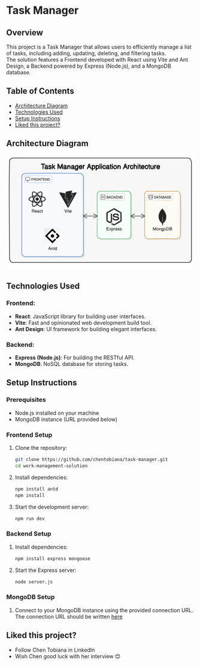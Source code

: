 
# Task Manager

## Overview
This project is a Task Manager that allows users to efficiently manage a list of tasks, including adding, updating, deleting, and filtering tasks.<br />
The solution features a Frontend developed with React using Vite and Ant Design, a Backend powered by Express (Node.js), and a MongoDB database.

## Table of Contents
- [Architecture Diagram](#architecture-diagram)
- [Technologies Used](#technologies-used)
- [Setup Instructions](#setup-instructions)
- [Liked this project?](#liked-this-project?)


## Architecture Diagram
![Architecture Diagram](frontend/images/diagram-resized.png)

## Technologies Used
### Frontend:
- **React**: JavaScript library for building user interfaces.
- **Vite**: Fast and opinionated web development build tool.
- **Ant Design**: UI framework for building elegant interfaces.

### Backend:
- **Express (Node.js)**: For building the RESTful API.
- **MongoDB**: NoSQL database for storing tasks.

## Setup Instructions
### Prerequisites
- Node.js installed on your machine
- MongoDB instance (URL provided below)

### Frontend Setup
1. Clone the repository:
    ```bash
    git clone https://github.com/chentobiana/task-manager.git
    cd work-management-solution
    ```
2. Install dependencies:
    ```bash
    npm install antd
    npm install

    ```
3. Start the development server:
    ```bash
    npm run dev
    ```

### Backend Setup
1. Install dependencies:
    ```bash
    npm install express mongoose
    ```
2. Start the Express server:
    ```bash
    node server.js
    ```

### MongoDB Setup
1. Connect to your MongoDB instance using the provided connection URL.<br />
The connection URL should be written [here](https://github.com/chentobiana/task-manager/tree/main/backend/.env) 


## Liked this project?
- Follow Chen Tobiana in LinkedIn
- Wish Chen good luck with her interview :blush:
